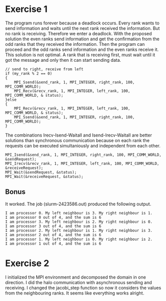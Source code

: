 # Exercise 1
The program runs forever because a deadlock occurs. Every rank wants to send information and waits until the next rank received the information. But no rank is receiving. Therefore we enter a deadlock. With the proposed solution the even ranks send information and get the confirmation from the odd ranks that they received the information. Then the program can proceed and the odd ranks send information and the even ranks receive it. This solution is not optimal. A rank that is receiving first, must wait until it got the message and only then it can start sending data.

    // send to right, receive from left
    if (my_rank % 2 == 0)
    {
        MPI_Ssend(&send_rank, 1, MPI_INTEGER, right_rank, 100, MPI_COMM_WORLD);
        MPI_Recv(&recv_rank, 1, MPI_INTEGER, left_rank, 100, MPI_COMM_WORLD, & status);
    }else
    {
        MPI_Recv(&recv_rank, 1, MPI_INTEGER, left_rank, 100, MPI_COMM_WORLD, & status);
        MPI_Ssend(&send_rank, 1, MPI_INTEGER, right_rank, 100, MPI_COMM_WORLD);
    }

The combinations Irecv-Isend-Waitall and Isend-Irecv-Waitall are better solutions than synchronous communication because on each rank the requests can be executed simultaniously and independent from each other.

    MPI_Isend(&send_rank, 1, MPI_INTEGER, right_rank, 100, MPI_COMM_WORLD, &sendRequest);
    MPI_Irecv(&recv_rank, 1, MPI_INTEGER, left_rank, 100, MPI_COMM_WORLD, &receiveRequest);
    MPI_Wait(&sendRequest, &status);
    MPI_Wait(&receiveRequest, &status);

## Bonus
It worked. The job (slurm-2423586.out) produced the following output.

    I am processor 0. My left neighbour is 3. My right neighbour is 1.
    I am processor 0 out of 4, and the sum is 6
    I am processor 3. My left neighbour is 2. My right neighbour is 0.
    I am processor 3 out of 4, and the sum is 6
    I am processor 2. My left neighbour is 1. My right neighbour is 3.
    I am processor 2 out of 4, and the sum is 6
    I am processor 1. My left neighbour is 0. My right neighbour is 2.
    I am processor 1 out of 4, and the sum is 6

# Exercise 2
I initialized the MPI environment and decomposed the domain in one direction. I did the halo communication with asynchronous sending and receiving. I changed the jacobi_step function so now it considers the values from the neighbouring ranks. It seems like everything works alright.
